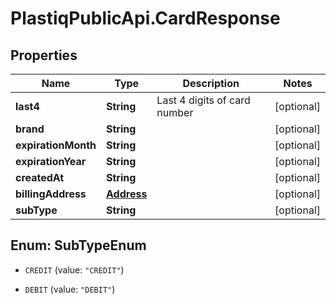 # PlastiqPublicApi.CardResponse

## Properties

Name | Type | Description | Notes
------------ | ------------- | ------------- | -------------
**last4** | **String** | Last 4 digits of card number | [optional] 
**brand** | **String** |  | [optional] 
**expirationMonth** | **String** |  | [optional] 
**expirationYear** | **String** |  | [optional] 
**createdAt** | **String** |  | [optional] 
**billingAddress** | [**Address**](Address.md) |  | [optional] 
**subType** | **String** |  | [optional] 



## Enum: SubTypeEnum


* `CREDIT` (value: `"CREDIT"`)

* `DEBIT` (value: `"DEBIT"`)




